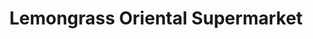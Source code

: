 ---
title: "Lemongrass Oriental Supermarket"
url: /chesterfield/lemongrass-oriental-supermarket/
shop: supermarket
---